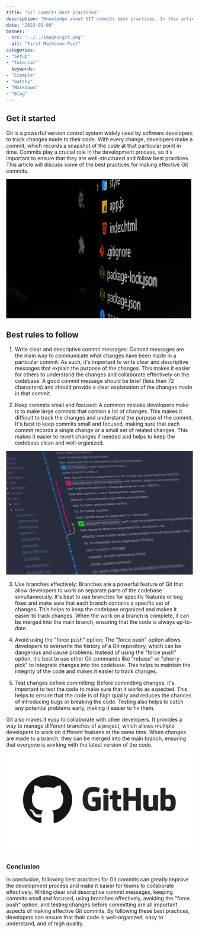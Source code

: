 ```yaml
---
title: "GIT commits best practices"
description: "Knowledge about GIT commits best practices. In this article I will show you how to get started with GIT."
date: "2023-02-09"
banner:
  src: "../../images/git.png"
  alt: "First Markdown Post"
categories:
- "Setup"
- "Tutorial"
  keywords:
- "Example"
- "Gatsby"
- "Markdown"
- "Blog"
---
```

## Get it started

Git is a powerful version control system widely used by software developers to track changes made to their code. With every change, developers make a commit, which records a snapshot of the code at that particular point in time. Commits play a crucial role in the development process, so it's important to ensure that they are well-structured and follow best practices. This article will discuss some of the best practices for making effective Git commits.

![This is the alt tag.](../../images/commit.png)

## Best rules to follow

1. Write clear and descriptive commit messages: Commit messages are the main way to communicate what changes have been made in a particular commit. As such, it's important to write clear and descriptive messages that explain the purpose of the changes. This makes it easier for others to understand the changes and collaborate effectively on the codebase. A good commit message should be brief (less than 72 characters) and should provide a clear explanation of the changes made in that commit.


2. Keep commits small and focused: A common mistake developers make is to make large commits that contain a lot of changes. This makes it difficult to track the changes and understand the purpose of the commit. It's best to keep commits small and focused, making sure that each commit records a single change or a small set of related changes. This makes it easier to revert changes if needed and helps to keep the codebase clean and well-organized.


![This is the alt tag.](../../images/git2.png)

3. Use branches effectively: Branches are a powerful feature of Git that allow developers to work on separate parts of the codebase simultaneously. It's best to use branches for specific features or bug fixes and make sure that each branch contains a specific set of changes. This helps to keep the codebase organized and makes it easier to track changes. When the work on a branch is complete, it can be merged into the main branch, ensuring that the code is always up-to-date.

4. Avoid using the "force push" option: The "force push" option allows developers to overwrite the history of a Git repository, which can be dangerous and cause problems. Instead of using the "force push" option, it's best to use other Git commands like "rebase" or "cherry-pick" to integrate changes into the codebase. This helps to maintain the integrity of the code and makes it easier to track changes.

5. Test changes before committing: Before committing changes, it's important to test the code to make sure that it works as expected. This helps to ensure that the code is of high quality and reduces the chances of introducing bugs or breaking the code. Testing also helps to catch any potential problems early, making it easier to fix them.

Git also makes it easy to collaborate with other developers. It provides a way to manage different branches of a project, which allows multiple developers to work on different features at the same time. When changes are made to a branch, they can be merged into the main branch, ensuring that everyone is working with the latest version of the code.
![This is the alt tag.](../../images/github.png)


### Conclusion
In conclusion, following best practices for Git commits can greatly improve the development process and make it easier for teams to collaborate effectively. Writing clear and descriptive commit messages, keeping commits small and focused, using branches effectively, avoiding the "force push" option, and testing changes before committing are all important aspects of making effective Git commits. By following these best practices, developers can ensure that their code is well-organized, easy to understand, and of high quality.